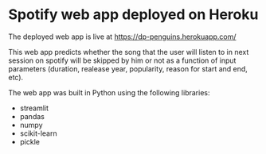# Spotify web app deployed on Heroku

The deployed web app is live at https://dp-penguins.herokuapp.com/

This web app predicts whether the song that the user will listen to in next session on spotify will be skipped by him or not as a function of input parameters (duration, realease year, popularity, reason for start and end, etc).

The web app was built in Python using the following libraries:
* streamlit
* pandas
* numpy
* scikit-learn
* pickle
